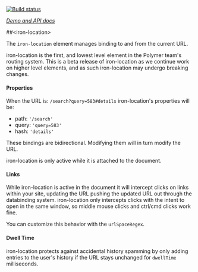 
<!---

This README is automatically generated from the comments in these files:
iron-location.html  iron-query-params.html

Edit those files, and our readme bot will duplicate them over here!
Edit this file, and the bot will squash your changes :)

The bot does some handling of markdown. Please file a bug if it does the wrong
thing! https://github.com/PolymerLabs/tedium/issues

-->

[![Build status](https://travis-ci.org/PolymerElements/iron-location.svg?branch=master)](https://travis-ci.org/PolymerElements/iron-location)

_[Demo and API docs](https://elements.polymer-project.org/elements/iron-location)_


##&lt;iron-location&gt;

The `iron-location` element manages binding to and from the current URL.

iron-location is the first, and lowest level element in the Polymer team's
routing system. This is a beta release of iron-location as we continue work
on higher level elements, and as such iron-location may undergo breaking
changes.

#### Properties

When the URL is: `/search?query=583#details` iron-location's properties will be:

* path: `'/search'`
* query: `'query=583'`
* hash: `'details'`

These bindings are bidirectional. Modifying them will in turn modify the URL.

iron-location is only active while it is attached to the document.

#### Links

While iron-location is active in the document it will intercept clicks on links
within your site, updating the URL pushing the updated URL out through the
databinding system. iron-location only intercepts clicks with the intent to
open in the same window, so middle mouse clicks and ctrl/cmd clicks work fine.

You can customize this behavior with the `urlSpaceRegex`.

#### Dwell Time

iron-location protects against accidental history spamming by only adding
entries to the user's history if the URL stays unchanged for `dwellTime`
milliseconds.



<!-- No docs for <iron-query-params> found. -->
